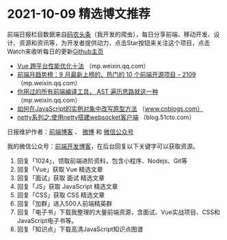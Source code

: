 # 2021-10-09 精选博文推荐

前端日报栏目数据来自[码农头条](https://toutiao.qdkfweb.cn/)（我开发的爬虫），每日分享前端、移动开发、设计、资源和资讯等，为开发者提供动力，点击Star按钮来关注这个项目，点击Watch来收听每日的更新[Github主页](https://github.com/kujian/frontendDaily)
* [Vue 跨平台性能优化十法](https://mp.weixin.qq.com/s?__biz=MjM5ODYwMjI2MA==&mid=2649764869&idx=1&sn=e39e3578d53a8716239d13a921b852d5) （mp.weixin.qq.com）
* [前端月趋势榜：9 月最新上榜的、热门的 10 个前端开源项目 &#8211; 2109](https://mp.weixin.qq.com/s?__biz=Mzg2NjI5NDcyOQ==&mid=2247485620&idx=1&sn=1b33bff4ec0bb7d069f05824cf4a2724) （mp.weixin.qq.com）
* [你用过的所有前端编译工具， AST 遍历思路就这一种](https://mp.weixin.qq.com/s?__biz=Mzg3OTYzMDkzMg==&mid=2247486122&idx=1&sn=dff7994ff05af484ea4cc2af6bf72c7a) （mp.weixin.qq.com）
* [如何在JavaScript的实例对象中改写原型方法](https://www.cnblogs.com/jaxu/p/15382725.html) （www.cnblogs.com）
* [netty系列之:使用netty搭建websocket客户端](https://blog.51cto.com/u_11256213/4118322) （blog.51cto.com）

日报维护作者：[前端博客](https://qdkfweb.cn/) 、 [微博](http://weibo.com/kujian) 和 [微信公众号](https://open.weixin.qq.com/qr/code?username=caibaojian_com)

我的微信公众号：[前端开发博客](https://open.weixin.qq.com/qr/code?username=caibaojian_com)，在后台回复以下关键字可以获取资源。

1. 回复「1024」，领取前端进阶资料，包含小程序、Nodejs、Git等
2. 回复「Vue」获取 Vue 精选文章
3. 回复「面试」获取 面试 精选文章
4. 回复「JS」获取 JavaScript 精选文章
5. 回复「CSS」获取 CSS 精选文章
6. 回复「加群」进入500人前端精英群
7. 回复「电子书」下载我整理的大量前端资源，含面试、Vue实战项目、CSS和JavaScript电子书等。
8. 回复「知识点」下载高清JavaScript知识点图谱